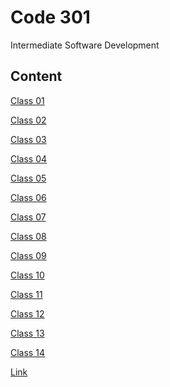 # Code 301

Intermediate Software Development

## Content

[Class 01](../Code-301/class-01.md)

[Class 02](../Code-301/class-02.md)

[Class 03](../Code-301/class-03.md)

[Class 04](../Code-301/class-04.md)

[Class 05](../Code-301/class-05.md)

[Class 06](../Code-301/class-06.md)

[Class 07](../Code-301/class-07.md)

[Class 08](../Code-301/class-08.md)

[Class 09](../Code-301/class-09.md)

[Class 10](../Code-301/class-10.md)

[Class 11](../Code-301/class-11.md)

[Class 12](../Code-301/class-12.md)

[Class 13](../Code-301/class-13.md)

[Class 14](../Code-301/class-14.md)

[Link]()